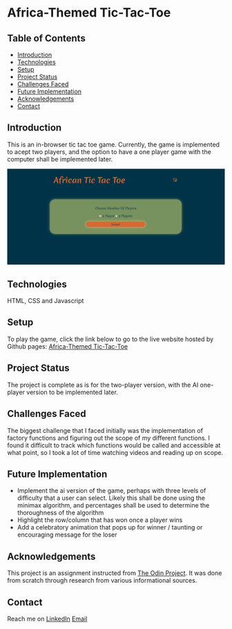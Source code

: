 # Africa-Themed Tic-Tac-Toe

## Table of Contents

- [Introduction](#introduction)
- [Technologies](#technologies)
- [Setup](#setup)
- [Project Status](#project-status)
- [Challenges Faced](#challenges-faced)
- [Future Implementation](#future-implementation)
- [Acknowledgements](#acknowledgements)
- [Contact](#contact)

## Introduction

This is an in-browser tic tac toe game. Currently, the game is implemented to acept two players, and the option to have a one player game with the computer shall be implemented later.

![African Tic Tac Toe Demonstration](images/tic-tac-toe.gif)

## Technologies

HTML, CSS and Javascript

## Setup

To play the game, click the link below to go to the live website hosted by Github pages:
[Africa-Themed Tic-Tac-Toe](https://athenacats.github.io/africa-themed-tic-tac-toe/)

## Project Status

The project is complete as is for the two-player version, with the AI one-player version to be implemented later.

## Challenges Faced

The biggest challenge that I faced initially was the implementation of factory functions and figuring out the scope of my different functions. I found it difficult to track which functions would be called and accessible at what point, so I took a lot of time watching videos and reading up on scope.

## Future Implementation

- Implement the ai version of the game, perhaps with three levels of difficulty that a user can select. Likely this shall be done using the minimax algorithm, and percentages shall be used to determine the thoroughness of the algorithm
- Highlight the row/column that has won once a player wins
- Add a celebratory animation that pops up for winner / taunting or encouraging message for the loser

## Acknowledgements

This project is an assignment instructed from [The Odin Project](https://www.theodinproject.com/lessons/node-path-javascript-tic-tac-toe). It was done from scratch through research from various informational sources.

## Contact

Reach me on [LinkedIn](https://www.linkedin.com/in/esther-lonyangapuo/) [Email](mailto:chenalonya@gmail.com)

